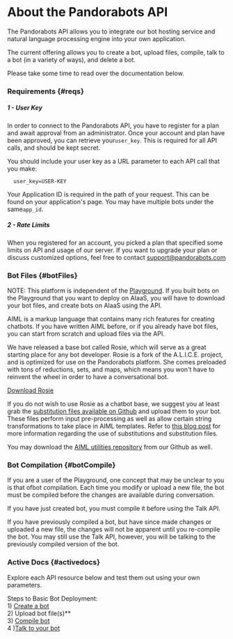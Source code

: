 # About the Pandorabots API

The Pandorabots API allows you to integrate our bot hosting service and natural language processing engine into your own application.

The current offering allows you to create a bot, upload files, compile, talk to a bot \(in a variety of ways\), and delete a bot.

Please take some time to read over the documentation below.

### Requirements {#reqs}

##### 1 - User Key

In order to connect to the Pandorabots API, you have to register for a plan and await approval from an administrator. Once your account and plan have been approved, you can retrieve your`user_key`. This is required for all API calls, and should be kept secret.

You should include your user key as a URL parameter to each API call that you make:

```
  user_key=USER-KEY
```

Your Application ID is required in the path of your request. This can be found on your application's page. You may have multiple bots under the same`app_id`.

##### 2 - Rate Limits

When you registered for an account, you picked a plan that specified some limits on API and usage of our server. If you want to upgrade your plan or discuss customized options, feel free to contact [support@pandorabots.com](mailto:support@pandorabots.com)

### Bot Files {#botFiles}

NOTE: This platform is independent of the [Playground](https://playground.pandorabots.com/). If you built bots on the Playground that you want to deploy on AIaaS, you will have to download your bot files, and create bots on AIaaS using the API.

AIML is a markup language that contains many rich features for creating chatbots. If you have written AIML before, or if you already have bot files, you can start from scratch and upload files via the API.

We have released a base bot called Rosie, which will serve as a great starting place for any bot developer. Rosie is a fork of the A.L.I.C.E. project, and is optimized for use on the Pandorabots platform. She comes preloaded with tons of reductions, sets, and maps, which means you won't have to reinvent the wheel in order to have a conversational bot.

[Download Rosie](https://github.com/pandorabots/rosie)

If you do not wish to use Rosie as a chatbot base, we suggest you at least grab the [substitution files available on Github](https://github.com/pandorabots/substitutions) and upload them to your bot. These files perform input pre-processing as well as allow certain string transformations to take place in AIML templates. Refer to [this blog post](http://blog.pandorabots.com/substitutions-and-sentence-splitting/) for more information regarding the use of substitutions and substitution files.

You may download the [AIML utilities repository](http://github.com/pandorabots/aiml-utilities) from our Github as well.

### Bot Compilation {#botCompile}

If you are a user of the Playground, one concept that may be unclear to you is that ofbot compilation. Each time you modify or upload a new file, the bot must be compiled before the changes are available during conversation.

If you have just created bot, you must compile it before using the Talk API.

If you have previously compiled a bot, but have since made changes or uploaded a new file, the changes will not be apparent until you re-compile the bot. You may still use the Talk API, however, you will be talking to the previously compiled version of the bot.

### Active Docs {#activedocs}

Explore each API resource below and test them out using your own parameters.

Steps to Basic Bot Deployment:  
1\) [Create a bot](https://developer.pandorabots.com/docs#!/pandorabots_api_swagger_1_3/createBot)  
2\) Upload bot file\(s\)\*\*  
3\) [Compile bot](https://developer.pandorabots.com/docs#!/pandorabots_api_swagger_1_3/compileBot)  
4 \)[Talk to your bot](https://developer.pandorabots.com/docs#!/pandorabots_api_swagger_1_3/talkBot)

